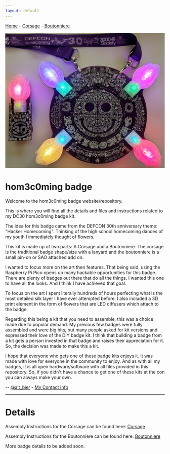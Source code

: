 ```yaml
---
layout: default
---
```


[Home](/) - [Corsage](corsage-assembly.md) - [Boutonniere](boutonniere-assembly.md)

![hom3c0ming badge](images/hom3c0ming_badge_lit.jpg)

# hom3c0ming badge

Welcome to the hom3c0ming badge website/repository.

This is where you will find all the details and files and instructions related to my DC30 hom3c0ming badge kit.

The idea for this badge came from the DEFCON 30th anniversary theme: "Hacker Homecoming".
Thinking of the high school homecoming dances of my youth I immediately thought of flowers.

This kit is made up of two parts: A Corsage and a Boutonniere.
The corsage is the traditional badge shape/size with a lanyard and the boutonniere is a small pin-on or SAO attached add on.

I wanted to focus more on the art then features.  That being said, using the Raspberry Pi Pico opens up many hackable opportunities for this badge.
There are plenty of badges out there that do all the things.  I wanted this one to have all the looks.  And I think I have achieved that goal.

To focus on the art I spent literally hundreds of hours perfecting what is the most detailed silk layer I have ever attempted before.  I also included a 3D print element in the form of flowers that are LED diffusers which attach to the badge.

Regarding this being a kit that you need to assemble, this was a choice made due to popular demand.  My previous few badges were fully assembled and were big hits, but many people asked for kit versions and expressed their love of the DIY badge kit.  I think that building a badge from a kit gets a person invested in that badge and raises their appreciation for it.  So, the decision was made to make this a kit.

I hope that everyone who gets one of these badge kits enjoys it.  It was made with love for everyone in the community to enjoy.  And as with all my badges, it is all open hardware/software with all files provided in this repository.  So, if you didn't have a chance to get one of these kits at the con you can always make your own.

-- [@alt_bier](https://twitter.com/alt_bier)  - [My Contact Info](https://gowen.net/about)

---

# Details

Assembly Instructions for the Corsage can be found here: [Corsage](corsage-assembly.md)

Assembly Instructions for the Boutonniere can be found here: [Boutonniere](boutonniere-assembly.md)

More badge details to be added soon.
